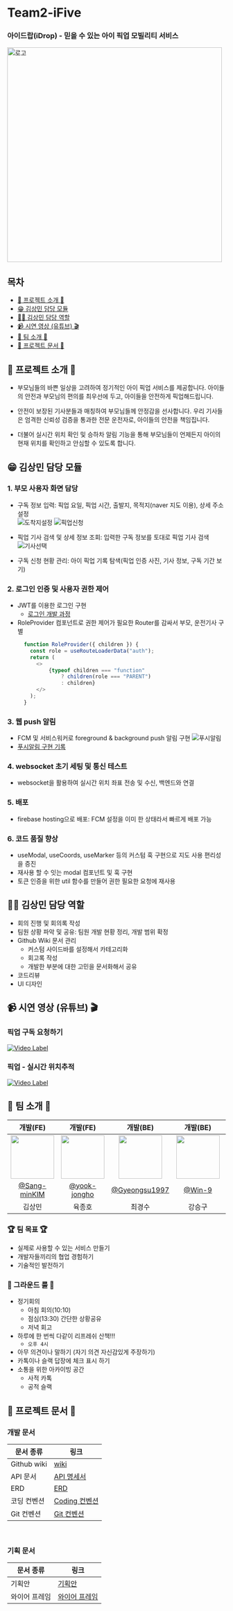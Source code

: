 # Team2-iFive

### 아이드랍(iDrop) - 믿을 수 있는 아이 픽업 모빌리티 서비스

<img width="495" alt="로고" src="https://github.com/softeerbootcamp-3rd/Team2-iFive/assets/39684697/b7561593-a4a6-4130-84ff-826161ee78c1">

## 목차
- [🐥 프로젝트 소개 🚗](#🐥-프로젝트-소개-🚗)  
- [😁 김상민 담당 모듈](#😁-김상민-담당-모듈)  
- [💪🏻 김상민 담당 역할](#💪🏻-김상민-담당-역할)  
- [📹 시연 영상 (유튜브) 🎬](#-📹-시연-영상-(유튜브)-🎬)  
- [🙌 팀 소개 🙌](#🙌-팀-소개-🙌])  
- [📃 프로젝트 문서 📃](#📃-프로젝트-문서-📃)  


## 🐥 프로젝트 소개 🚗
- 부모님들의 바쁜 일상을 고려하여 정기적인 아이 픽업 서비스를 제공합니다. 아이들의 안전과 부모님의 편의를 최우선에 두고, 아이들을 안전하게 픽업해드립니다.

- 안전이 보장된 기사분들과 매칭하여 부모님들께 안정감을 선사합니다. 우리 기사들은 엄격한 신뢰성 검증을 통과한 전문 운전자로, 아이들의 안전을 책임집니다.

- 더불어 실시간 위치 확인 및 승하차 알림 기능을 통해 부모님들이 언제든지 아이의 현재 위치를 확인하고 안심할 수 있도록 합니다.

## 😁 김상민 담당 모듈
### 1. 부모 사용자 화면 담당
- 구독 정보 입력: 픽업 요일, 픽업 시간, 출발지, 목적지(naver 지도 이용), 상세 주소 설정  
  ![도착지설정](https://github.com/Sang-minKIM/iDrop/assets/87116017/a06c356f-0a3d-441c-bdb0-0eb7bfea99e5) ![픽업신청](https://github.com/Sang-minKIM/iDrop/assets/87116017/3845c5a4-1075-4e2d-85cf-229ba59e84fd)  

- 픽업 기사 검색 및 상세 정보 조회: 입력한 구독 정보를 토대로 픽업 기사 검색  
  ![기사선택](https://github.com/Sang-minKIM/iDrop/assets/87116017/8f18c2ad-e278-4679-9911-e4aeace9aa5c)

- 구독 신청 현황 관리: 아이 픽업 기록 탐색(픽업 인증 사진, 기사 정보, 구독 기간 보기)  

### 2. 로그인 인증 및 사용자 권한 제어
- JWT를 이용한 로그인 구현
  - [로그인 개발 과정](https://velog.io/@sang-mini/React-%EB%A1%9C%EA%B7%B8%EC%9D%B8-%EC%96%B4%EB%96%BB%EA%B2%8C-%ED%95%98%EC%A7%80)  
- RoleProvider 컴포넌트로 권한 제어가 필요한 Router를 감싸서 부모, 운전기사 구별
  ```js
    function RoleProvider({ children }) {
      const role = useRouteLoaderData("auth");
      return (
        <>
            {typeof children === "function"
                ? children(role === "PARENT")
                : children}
        </>
      );
    }
  ```
  
### 3. 웹 push 알림
- FCM 및 서비스워커로 foreground & background push 알림 구현
  ![푸시알림](https://github.com/Sang-minKIM/iDrop/assets/87116017/552c4ff7-5f69-4570-916a-283eb85107c5)
- [푸시알림 구현 기록](https://velog.io/@sang-mini/%EC%9B%B9-%ED%91%B8%EC%8B%9C%EC%95%8C%EB%A6%BC-%EC%A0%81%EC%9A%A9%ED%95%98%EA%B8%B0with.FCM)

### 4. websocket 초기 세팅 및 통신 테스트
- websocket을 활용하여 실시간 위치 좌표 전송 및 수신, 백엔드와 연결

### 5. 배포
- firebase hosting으로 배포: FCM 설정을 이미 한 상태라서 빠르게 배포 가능
    
### 6. 코드 품질 향상
- useModal, useCoords, useMarker 등의 커스텀 훅 구현으로 지도 사용 편리성을 증진
- 재사용 할 수 잇는 modal 컴포넌트 및 훅 구현
- 토큰 인증을 위한 util 함수를 만들어 권한 필요한 요청에 재사용

## 💪🏻 김상민 담당 역할
- 회의 진행 및 회의록 작성
- 팀원 상황 파악 및 공유: 팀원 개발 현황 정리, 개발 범위 확정
- Github Wiki 문서 관리
  - 커스텀 사이드바를 설정해서 카테고리화
  - 회고록 작성
  - 개발한 부분에 대한 고민을 문서화해서 공유
- 코드리뷰
- UI 디자인

## 📹 시연 영상 (유튜브) 🎬
### 픽업 구독 요청하기
[![Video Label](http://img.youtube.com/vi/D16UpcCU8S8/0.jpg)](https://youtu.be/D16UpcCU8S8)

### 픽업 - 실시간 위치추적
[![Video Label](http://img.youtube.com/vi/2nyEEmA7uak/0.jpg)](https://youtu.be/2nyEEmA7uak)

## 🙌 팀 소개 🙌

|                                개발(FE)                              |                                개발(FE)                                |                              개발(BE)                               |                             개발(BE)                                |                              개발(BE)                              |
| :-----------------------------------------------------------------: | :-------------------------------------------------------------------: | :----------------------------------------------------------------: | :---------------------------------------------------------------: | :----------------------------------------------------------------: |
| <img src="https://github.com/Sang-minKIM.png" width="100" height="100"> | <img src="https://github.com/yook-jongho.png" width="100" height="100"> | <img src="https://github.com/Gyeongsu1997.png" width="100" height="100"> | <img src="https://github.com/Win-9.png" width="100" height="100">     | <img src="https://github.com/eekrwl.png" width="100" height="100"> |
|               [@Sang-minKIM](https://github.com/Sang-minKIM)            |              [@yook-jongho](https://github.com/yook-jongho)     |                [@Gyeongsu1997](https://github.com/Gyeongsu1997)      |                [@Win-9](https://github.com/Win-9)                 |                [@eekrwl](https://github.com/eekrwl)                |              
|                               김상민                                  |                                육종호                                 |                               최경수                                  |                              강승구                                 |                               안채완                               |                               

### 🏆️ 팀 목표 🏆️

- 실제로 사용할 수 있는 서비스 만들기
- 개발자들끼리의 협업 경험하기
- 기술적인 발전하기

### 📜 그라운드 룰 📜

- 정기회의
  - 아침 회의(10:10)
  - 점심(13:30) 간단한 상황공유
  - 저녁 회고
- 하루에 한 번씩 다같이 리프레쉬 산책!!!
  - `오후 4시`
- 아무 의견이나 말하기 (자기 의견 자신감있게 주장하기)
- 카톡이나 슬랙 답장에 체크 표시 하기
- 소통을 위한 아카이빙 공간
  - 사적 카톡
  - 공적 슬랙

## 📃 프로젝트 문서 📃

### 개발 문서

| 문서 종류          | 링크                                                                               |
| ------------------ | ---------------------------------------------------------------------------------- |
| Github wiki           | [wiki](https://github.com/softeerbootcamp-3rd/Team2-iFive/wiki) |
| API 문서           | [API 명세서](https://www.notion.so/sangmini/API-37b47d5ead004049a4010e52aed3c73c?pvs=4) |
| ERD                | [ERD](https://www.erdcloud.com/d/xQ5iLZGSgB8bL73gm) |
| 코딩 컨벤션        | [Coding 컨벤션](https://github.com/softeerbootcamp-3rd/Team2-iFive/wiki/Coding-Convention)  |
| Git 컨벤션        | [Git 컨벤션](https://github.com/softeerbootcamp-3rd/Team2-iFive/wiki/Git-Convention)        |


<br/>

### 기획 문서

| 문서 종류     | 링크                                                                                                                                                                                                                           |
| ------------- | ------------------------------------------------------------------------------------------------------------------------------------------------------------------------------------------------------------------------------ |
| 기획안     | [기획안](https://github.com/softeerbootcamp-3rd/Team2-iFive/wiki/%EA%B8%B0%ED%9A%8D%EC%95%88)|
| 와이어 프레임 | [와이어 프레임](https://www.figma.com/file/E3AXcTrejyzuaIczrBVhQO/%EC%95%84%EC%9D%B4%EB%93%9C%EB%9E%8D?type=design&node-id=1554-255&mode=design) |

<br/><br/>
